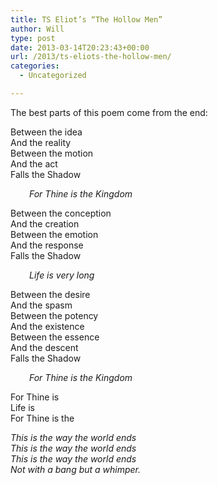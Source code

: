 ```yaml
---
title: TS Eliot’s “The Hollow Men”
author: Will
type: post
date: 2013-03-14T20:23:43+00:00
url: /2013/ts-eliots-the-hollow-men/
categories:
  - Uncategorized

---
```

The best parts of this poem come from the end:

Between the idea  
And the reality  
Between the motion  
And the act  
Falls the Shadow

<p style="padding-left: 30px;">
  <em>For Thine is the Kingdom</em>
</p>

Between the conception  
And the creation  
Between the emotion  
And the response  
Falls the Shadow

<p style="padding-left: 30px;">
  <em>Life is very long</em>
</p>

Between the desire  
And the spasm  
Between the potency  
And the existence  
Between the essence  
And the descent  
Falls the Shadow

<p style="padding-left: 30px;">
  <em>For Thine is the Kingdom</em>
</p>

For Thine is  
Life is  
For Thine is the

_This is the way the world ends_  
 _This is the way the world ends_  
 _This is the way the world ends_  
 _Not with a bang but a whimper._